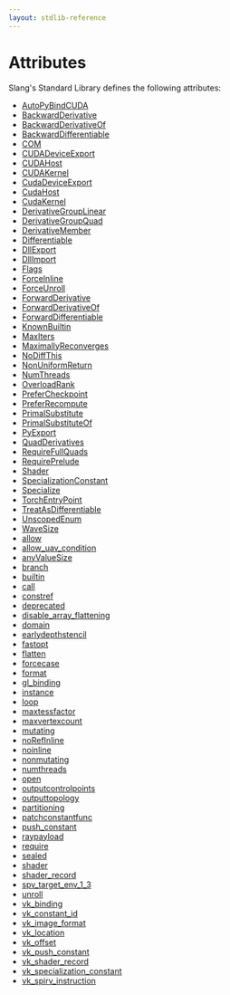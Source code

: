 ```yaml
---
layout: stdlib-reference
---
```

# Attributes

Slang's Standard Library defines the following attributes:

- [AutoPyBindCUDA](autopybindcuda-046abcd)
- [BackwardDerivative](backwardderivative-08)
- [BackwardDerivativeOf](backwardderivativeof-08i)
- [BackwardDifferentiable](backwarddifferentiable-08)
- [COM](com-012)
- [CUDADeviceExport](cudadeviceexport-01234a)
- [CUDAHost](cudahost-01234)
- [CUDAKernel](cudakernel-01234)
- [CudaDeviceExport](cudadeviceexport-04a)
- [CudaHost](cudahost-04)
- [CudaKernel](cudakernel-04)
- [DerivativeGroupLinear](derivativegrouplinear-0af)
- [DerivativeGroupQuad](derivativegroupquad-0af)
- [DerivativeMember](derivativemember-0a)
- [Differentiable](differentiable-0)
- [DllExport](dllexport-03)
- [DllImport](dllimport-03)
- [Flags](flags-0)
- [ForceInline](forceinline-05)
- [ForceUnroll](forceunroll-05)
- [ForwardDerivative](forwardderivative-07)
- [ForwardDerivativeOf](forwardderivativeof-07h)
- [ForwardDifferentiable](forwarddifferentiable-07)
- [KnownBuiltin](knownbuiltin-05)
- [MaxIters](maxiters-03)
- [MaximallyReconverges](maximallyreconverges-09)
- [NoDiffThis](nodiffthis-026)
- [NonUniformReturn](nonuniformreturn-03a)
- [NumThreads](numthreads-03)
- [OverloadRank](overloadrank-08)
- [PreferCheckpoint](prefercheckpoint-06)
- [PreferRecompute](preferrecompute-06)
- [PrimalSubstitute](primalsubstitute-06)
- [PrimalSubstituteOf](primalsubstituteof-06g)
- [PyExport](pyexport-02)
- [QuadDerivatives](quadderivatives-04)
- [RequireFullQuads](requirefullquads-07b)
- [RequirePrelude](requireprelude-07)
- [Shader](shader-0)
- [SpecializationConstant](specializationconstant-0e)
- [Specialize](specialize-0)
- [TorchEntryPoint](torchentrypoint-05a)
- [TreatAsDifferentiable](treatasdifferentiable-057)
- [UnscopedEnum](unscopedenum-08)
- [WaveSize](wavesize-04)
- [allow](allow)
- [allow\_uav\_condition](allow_uav_condition)
- [anyValueSize](anyvaluesize-38)
- [branch](branch)
- [builtin](builtin)
- [call](call)
- [constref](constref)
- [deprecated](deprecated)
- [disable\_array\_flattening](disable_array_flattening)
- [domain](domain)
- [earlydepthstencil](earlydepthstencil)
- [fastopt](fastopt)
- [flatten](flatten)
- [forcecase](forcecase)
- [format](format)
- [gl\_binding](gl_binding)
- [instance](instance)
- [loop](loop)
- [maxtessfactor](maxtessfactor)
- [maxvertexcount](maxvertexcount)
- [mutating](mutating)
- [noRefInline](norefinline-25)
- [noinline](noinline)
- [nonmutating](nonmutating)
- [numthreads](numthreads)
- [open](open)
- [outputcontrolpoints](outputcontrolpoints)
- [outputtopology](outputtopology)
- [partitioning](partitioning)
- [patchconstantfunc](patchconstantfunc)
- [push\_constant](push_constant)
- [raypayload](raypayload)
- [require](require)
- [sealed](sealed)
- [shader](shader)
- [shader\_record](shader_record)
- [spv\_target\_env\_1\_3](spv_target_env_1_3)
- [unroll](unroll)
- [vk\_binding](vk_binding)
- [vk\_constant\_id](vk_constant_id)
- [vk\_image\_format](vk_image_format)
- [vk\_location](vk_location)
- [vk\_offset](vk_offset)
- [vk\_push\_constant](vk_push_constant)
- [vk\_shader\_record](vk_shader_record)
- [vk\_specialization\_constant](vk_specialization_constant)
- [vk\_spirv\_instruction](vk_spirv_instruction)

<!-- RTD-TOC-START
```{toctree}
:titlesonly:
:hidden:

AutoPyBindCUDA <autopybindcuda-046abcd>
BackwardDerivative <backwardderivative-08>
BackwardDerivativeOf <backwardderivativeof-08i>
BackwardDifferentiable <backwarddifferentiable-08>
COM <com-012>
CUDADeviceExport <cudadeviceexport-01234a>
CUDAHost <cudahost-01234>
CUDAKernel <cudakernel-01234>
CudaDeviceExport <cudadeviceexport-04a>
CudaHost <cudahost-04>
CudaKernel <cudakernel-04>
DerivativeGroupLinear <derivativegrouplinear-0af>
DerivativeGroupQuad <derivativegroupquad-0af>
DerivativeMember <derivativemember-0a>
Differentiable <differentiable-0>
DllExport <dllexport-03>
DllImport <dllimport-03>
Flags <flags-0>
ForceInline <forceinline-05>
ForceUnroll <forceunroll-05>
ForwardDerivative <forwardderivative-07>
ForwardDerivativeOf <forwardderivativeof-07h>
ForwardDifferentiable <forwarddifferentiable-07>
KnownBuiltin <knownbuiltin-05>
MaxIters <maxiters-03>
MaximallyReconverges <maximallyreconverges-09>
NoDiffThis <nodiffthis-026>
NonUniformReturn <nonuniformreturn-03a>
NumThreads <numthreads-03>
OverloadRank <overloadrank-08>
PreferCheckpoint <prefercheckpoint-06>
PreferRecompute <preferrecompute-06>
PrimalSubstitute <primalsubstitute-06>
PrimalSubstituteOf <primalsubstituteof-06g>
PyExport <pyexport-02>
QuadDerivatives <quadderivatives-04>
RequireFullQuads <requirefullquads-07b>
RequirePrelude <requireprelude-07>
Shader <shader-0>
SpecializationConstant <specializationconstant-0e>
Specialize <specialize-0>
TorchEntryPoint <torchentrypoint-05a>
TreatAsDifferentiable <treatasdifferentiable-057>
UnscopedEnum <unscopedenum-08>
WaveSize <wavesize-04>
allow <allow>
allow_uav_condition <allow_uav_condition>
anyValueSize <anyvaluesize-38>
branch <branch>
builtin <builtin>
call <call>
constref <constref>
deprecated <deprecated>
disable_array_flattening <disable_array_flattening>
domain <domain>
earlydepthstencil <earlydepthstencil>
fastopt <fastopt>
flatten <flatten>
forcecase <forcecase>
format <format>
gl_binding <gl_binding>
instance <instance>
loop <loop>
maxtessfactor <maxtessfactor>
maxvertexcount <maxvertexcount>
mutating <mutating>
noRefInline <norefinline-25>
noinline <noinline>
nonmutating <nonmutating>
numthreads <numthreads>
open <open>
outputcontrolpoints <outputcontrolpoints>
outputtopology <outputtopology>
partitioning <partitioning>
patchconstantfunc <patchconstantfunc>
push_constant <push_constant>
raypayload <raypayload>
require <require>
sealed <sealed>
shader <shader>
shader_record <shader_record>
spv_target_env_1_3 <spv_target_env_1_3>
unroll <unroll>
vk_binding <vk_binding>
vk_constant_id <vk_constant_id>
vk_image_format <vk_image_format>
vk_location <vk_location>
vk_offset <vk_offset>
vk_push_constant <vk_push_constant>
vk_shader_record <vk_shader_record>
vk_specialization_constant <vk_specialization_constant>
vk_spirv_instruction <vk_spirv_instruction>
```
RTD-TOC-END -->

